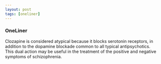 ```yaml
---
layout: post
tags: [oneliner]
---
```



### OneLiner

Clozapine is considered atypical because it blocks serotonin receptors, in addition to the dopamine blockade common to all typical antipsychotics. This dual action may be useful in the treatment of the positive and negative symptoms of schizophrenia.

